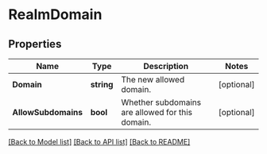 # RealmDomain

## Properties

Name | Type | Description | Notes
------------ | ------------- | ------------- | -------------
**Domain** | **string** | The new allowed domain.  | [optional] 
**AllowSubdomains** | **bool** | Whether subdomains are allowed for this domain.  | [optional] 

[[Back to Model list]](../README.md#documentation-for-models) [[Back to API list]](../README.md#documentation-for-api-endpoints) [[Back to README]](../README.md)


